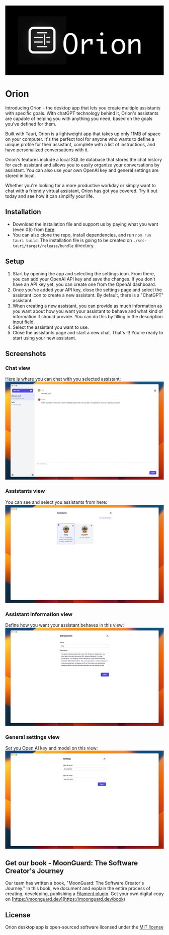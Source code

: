 ![Orion Logo](/docs/images/orion.png?raw=true)
# Orion

Introducing Orion - the desktop app that lets you create multiple assistants with specific goals. With chatGPT technology behind it, Orion's assistants are capable of helping you with anything you need, based on the goals you've defined for them.

Built with Tauri, Orion is a lightweight app that takes up only 11MB of space on your computer. It's the perfect tool for anyone who wants to define a unique profile for their assistant, complete with a list of instructions, and have personalized conversations with it.

Orion's features include a local SQLite database that stores the chat history for each assistant and allows you to easily organize your conversations by assistant. You can also use your own OpenAI key and general settings are stored in local.

Whether you're looking for a more productive workday or simply want to chat with a friendly virtual assistant, Orion has got you covered. Try it out today and see how it can simplify your life.

## Installation

- Download the installation file and support us by paying what you want (even 0$) from [here](https://taecontrol.lemonsqueezy.com/checkout/buy/0b6e6aea-457b-42ea-a14b-c4371dd1a3fa).
- You can also clone the repo, install dependencies, and run `npm run tauri build`. The installation file is going to be created on `./src-tauri/target/release/bundle` directory.

## Setup

1. Start by opening the app and selecting the settings icon. From there, you can add your OpenAI API key and save the changes. If you don't have an API key yet, you can create one from the OpenAI dashboard.
1. Once you've added your API key, close the settings page and select the assistant icon to create a new assistant. By default, there is a "ChatGPT" assistant.
1. When creating a new assistant, you can provide as much information as you want about how you want your assistant to behave and what kind of information it should provide. You can do this by filling in the description input field.
1. Select the assistant you want to use.
1. Close the assistants page and start a new chat. That's it! You're ready to start using your new assistant.

## Screenshots
### Chat view
Here is where you can chat with you selected assistant:
![Chat view](/docs/images/assistant-chat.png?raw=true)

### Assistants view
You can see and select you assistants from here:
![Assistants view](/docs/images/assistants.png?raw=true)

### Assistant information view
Define how you want your assistant behaves in this view:
![Assistant information view](/docs/images/assistant-config.png?raw=true)

### General settings view
Set you Open AI key and model on this view:
![General settings view](/docs/images/settings.png?raw=true)


## Get our book - MoonGuard: The Software Creator's Journey

Our team has written a book, "MoonGuard: The Software
Creator's Journey." In this book, we document and explain the entire process
of creating, developing, publishing a [Filament plugin](https://filamentphp.com/). Get your own digital copy on [https://moonguard.dev](https://moonguard.dev/book)

## License

Orion desktop app is open-sourced software licensed under the [MIT license](https://opensource.org/licenses/MIT)
